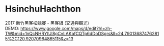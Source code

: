 # HsinchuHachthon
2017 新竹黑客松競賽 - 黑客組 (交通與觀光)  
<br/>
DEMO: https://www.google.com/maps/d/edit?hl=zh-TW&mid=1nQcNHRYIUl8gCvLAKafCQTp6dDoDSgrs&ll=24.790136874762815%2C120.92070964865115&z=13
